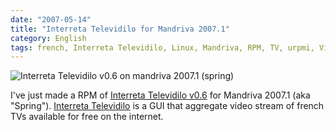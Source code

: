 ```yaml
---
date: "2007-05-14"
title: "Interreta Televidilo for Mandriva 2007.1"
category: English
tags: french, Interreta Televidilo, Linux, Mandriva, RPM, TV, urpmi, Video
---
```


![Interreta Televidilo v0.6 on mandriva 2007.1
(spring)](/uploads/2007/interreta-televidilo-v06-on-mandriva-20071-spring1.png)

I've just made a RPM of [Interreta Televidilo
v0.6](https://github.com/kdeldycke/mandriva-specs/tree/master/2007.1/televidilo-0.6-2)
for Mandriva 2007.1 (aka "Spring"). [Interreta
Televidilo](https://web.archive.org/web/20111019071359/https://televidilo.bouil.org/)
is a GUI that aggregate video stream of french TVs available for free on the
internet.
